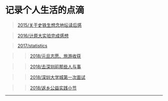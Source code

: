 # 记录个人生活的点滴

 
> [2015/关于史铁生想念地坛读后感](2015/关于史铁生想念地坛读后感)

> [2016/计原大实验完成感想](2016/计原大实验完成感想)

> [2017/statistics](2017/statistics.html)

> 

> > [2018/元旦志愿、旅游收获](2018/元旦志愿、旅游收获.html)

> > [2018/去深圳前那些人与事](2018/去深圳前那些人与事.html)

> > [2018/深圳大学城第一次面试](2018/深圳大学城第一次面试.html)

> > [2018/返乡公益实践小节](2018/返乡公益实践小节.html)

------
